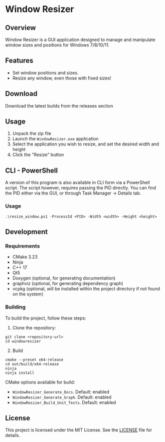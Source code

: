 # Window Resizer

## Overview

Window Resizer is a GUI application designed to manage and manipulate window sizes and positions for Windows 7/8/10/11.

## Features

- Set window positions and sizes.
- Resize any window, even those with fixed sizes!

## Download

Download the latest builds from the releases section

## Usage

1. Unpack the zip file
2. Launch the `WindowResizer.exe` application
3. Select the application you wish to resize, and set the desired width and height
4. Click the "Resize" button

## CLI - PowerShell

A version of this program is also available in CLI form via a PowerShell script.
The script however, requires passing the PID directly. You can find the PID either via the GUI, or through Task Manager -> Details tab.

### Usage

```
.\resize_window.ps1 -ProcessId <PID> -Width <width> -Height <height>
```

## Development

### Requirements

- CMake 3.23
- Ninja
- C++ 17
- Qt5
- Doxygen (optional, for generating documentation)
- graphviz (optional, for generating dependency graph)
- vcpkg (optional, will be installed within the project directory if not found on the system)

### Building

To build the project, follow these steps:

1. Clone the repository:

```
git clone <repository-url>
cd windowresizer
```

2. Build

```
cmake --preset x64-release
cd out/build/x64-release
ninja
ninja install
```

CMake options available for build:
- `WindowResizer_Generate_Docs`. Default: enabled
- `WindowResizer_Generate_Graph`. Default: enabled
- `WindowResizer_Build_Unit_Tests`. Default: enabled

## License

This project is licensed under the MIT License. See the [LICENSE](LICENSE) file for details.
